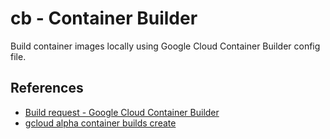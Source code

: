 # cb - Container Builder

Build container images locally using Google Cloud Container Builder config file.

## References
- [Build request - Google Cloud Container Builder](https://cloud.google.com/container-builder/docs/api/build-requests)
- [gcloud alpha container builds create](https://cloud.google.com/sdk/gcloud/reference/alpha/container/builds/create)
